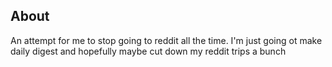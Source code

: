 About
-----
An attempt for me to stop going to reddit all the time. I'm just going ot make
daily digest and hopefully maybe cut down my reddit trips a bunch
